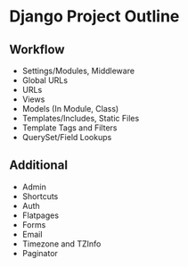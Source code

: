 # Django Project Outline

## Workflow
*   Settings/Modules, Middleware
*   Global URLs 
*   URLs
*   Views
*   Models (In Module, Class)
*   Templates/Includes, Static Files
*   Template Tags and Filters
*   QuerySet/Field Lookups

## Additional
*   Admin
*   Shortcuts
*   Auth
*   Flatpages
*   Forms
*   Email
*   Timezone and TZInfo
*   Paginator



